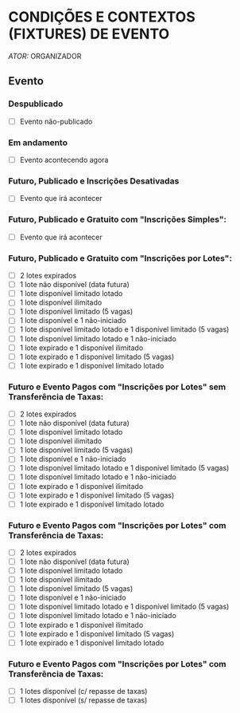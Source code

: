 # CONDIÇÕES E CONTEXTOS (FIXTURES) DE EVENTO

*ATOR:* ORGANIZADOR

## Evento

### Despublicado

- [ ] Evento não-publicado

### Em andamento

- [ ] Evento acontecendo agora

### Futuro, Publicado e Inscrições Desativadas

- [ ] Evento que irá acontecer

### Futuro, Publicado e Gratuito com "Inscrições Simples":

- [ ] Evento que irá acontecer

### Futuro, Publicado e Gratuito com "Inscrições por Lotes":

- [ ] 2 lotes expirados
- [ ] 1 lote não disponível (data futura)
- [ ] 1 lote disponível limitado lotado
- [ ] 1 lote disponível ilimitado
- [ ] 1 lote disponível limitado (5 vagas)
- [ ] 1 lote disponível e 1 não-iniciado
- [ ] 1 lote disponível limitado lotado e 1 disponível limitado (5 vagas)
- [ ] 1 lote disponível limitado lotado e 1 não-iniciado
- [ ] 1 lote expirado e 1 disponível ilimitado
- [ ] 1 lote expirado e 1 disponível limitado (5 vagas)
- [ ] 1 lote expirado e 1 disponível limitado lotado

### Futuro e Evento Pagos com "Inscrições por Lotes" sem Transferência de Taxas:

- [ ] 2 lotes expirados
- [ ] 1 lote não disponível (data futura)
- [ ] 1 lote disponível limitado lotado
- [ ] 1 lote disponível ilimitado
- [ ] 1 lote disponível limitado (5 vagas)
- [ ] 1 lote disponível e 1 não-iniciado
- [ ] 1 lote disponível limitado lotado e 1 disponível limitado (5 vagas)
- [ ] 1 lote disponível limitado lotado e 1 não-iniciado
- [ ] 1 lote expirado e 1 disponível ilimitado
- [ ] 1 lote expirado e 1 disponível limitado (5 vagas)
- [ ] 1 lote expirado e 1 disponível limitado lotado

### Futuro e Evento Pagos com "Inscrições por Lotes" com Transferência de Taxas:

- [ ] 2 lotes expirados
- [ ] 1 lote não disponível (data futura)
- [ ] 1 lote disponível limitado lotado
- [ ] 1 lote disponível ilimitado
- [ ] 1 lote disponível limitado (5 vagas)
- [ ] 1 lote disponível e 1 não-iniciado
- [ ] 1 lote disponível limitado lotado e 1 disponível limitado (5 vagas)
- [ ] 1 lote disponível limitado lotado e 1 não-iniciado
- [ ] 1 lote expirado e 1 disponível ilimitado
- [ ] 1 lote expirado e 1 disponível limitado (5 vagas)
- [ ] 1 lote expirado e 1 disponível limitado lotado
        
### Futuro e Evento Pagos com "Inscrições por Lotes" com Transferência de Taxas:

- [ ] 1 lotes disponível (c/ repasse de taxas)
- [ ] 1 lotes disponível (s/ repasse de taxas)        
